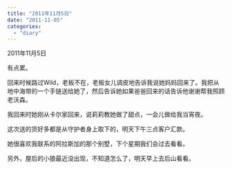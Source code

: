 ```yaml
---
title: "2011年11月5日"
date: "2011-11-05"
categories: 
  - "diary"
---
```


2011年11月5日

有点累。

回来时候路过Wild，老板不在，老板女儿调皮地告诉我说她妈妈回来了。我把从地中海带的一个手链送给她了，然后告诉她如果爸爸回来的话告诉他谢谢帮我照顾老沃森。

我回来时她刚从卡尔家回来，说莉莉教她做了甜点，一会儿做给我当宵夜。

这次送的货好多都是从守护者身上取下的，明天下午三点客户汇款。

她很喜欢我联系的阿拉斯加的那个别墅，下个星期我们会过去看看。

另外，屋后的小狼最近没出现，不知道怎么了，明天早上去后山看看。

